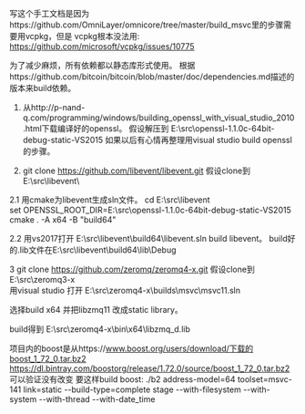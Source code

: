 写这个手工文档是因为https://github.com/OmniLayer/omnicore/tree/master/build_msvc里的步骤需要用vcpkg，但是 vcpkg根本没法用: https://github.com/microsoft/vcpkg/issues/10775

为了减少麻烦，所有依赖都以静态库形式使用。
根据https://github.com/bitcoin/bitcoin/blob/master/doc/dependencies.md描述的版本来build依赖。

1. 从http://p-nand-q.com/programming/windows/building_openssl_with_visual_studio_2010.html下载编译好的openssl。
假设解压到 E:\src\openssl-1.1.0c-64bit-debug-static-VS2015
如果以后有心情再整理用visual studio build openssl的步骤。

2. git clone https://github.com/libevent/libevent.git
假设clone到E:\src\libevent\

2.1 用cmake为libevent生成sln文件。
cd E:\src\libevent\
set OPENSSL_ROOT_DIR=E:\src\openssl-1.1.0c-64bit-debug-static-VS2015
cmake . -A x64 -B "build64"

2.2 用vs2017打开 E:\src\libevent\build64\libevent.sln build libevent。
build好的.lib文件在E:\src\libevent\build64\lib\Debug

3 git clone https://github.com/zeromq/zeromq4-x.git
假设clone到E:\src\zeromq3-x\
用visual studio 打开 E:\src\zeromq4-x\builds\msvc\msvc11.sln

选择build x64 并把libzmq11 改成static library。

build得到 E:\src\zeromq4-x\bin\x64\libzmq_d.lib



项目内的boost是从https://www.boost.org/users/download/下载的boost_1_72_0.tar.bz2
https://dl.bintray.com/boostorg/release/1.72.0/source/boost_1_72_0.tar.bz2 可以验证没有改变
要这样build boost: 
./b2 address-model=64 toolset=msvc-141 link=static --build-type=complete stage --with-filesystem --with-system --with-thread --with-date_time
